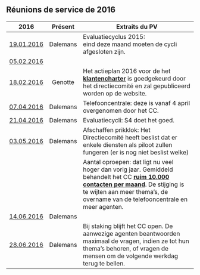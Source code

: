 ## Réunions de service de 2016

| 2016 | Présent | Extraits du PV |
| --- | :---: | --- |
| [19.01.2016](20160119_Staf_Divisie.pdf) | Dalemans | Evaluatiecyclus 2015:<br>eind deze maand moeten de cycli afgesloten zijn. |
| [05.02.2016](20160205_Staf_Divisie.pdf) | &nbsp; | &nbsp; |
| [18.02.2016](20160218_Staf_Divisie.pdf) | Genotte | Het actieplan 2016 voor de het [**klantencharter**](Charte.md) is goedgekeurd door het directiecomité en zal gepubliceerd worden op de website. |
| [07.04.2016](20160407_Staf_Divisie.pdf) | Dalemans | Telefooncentrale: deze is vanaf 4 april overgenomen door het CC. |
| [21.04.2016](20160421_Staf_Divisie.pdf) | Dalemans | Evaluatiecycli: S4 doet het goed. |
| [03.05.2016](20160503_Staf_Divisie.pdf) | Dalemans | Afschaffen prikklok: Het Directiecomité heeft beslist dat er enkele diensten als piloot zullen fungeren (er is nog niet beslist welke) |
| &nbsp; | &nbsp; | Aantal oproepen: dat ligt nu veel hoger  dan vorig jaar. Gemiddeld behandelt het CC [**ruim 10.000 contacten per maand**](Repartition_Charge.md). De stijging is te wijten aan meer thema’s, de overname van de telefooncentrale en meer agenten. |
| [14.06.2016](20160614_Staf_Divisie.pdf) | Dalemans | &nbsp; |
| [28.06.2016](20160628_Staf_Divisie.pdf) | Dalemans | Bij staking blijft het CC open. De aanwezige agenten beantwoorden maximaal de vragen, indien ze tot hun thema’s behoren, of vragen de mensen om de volgende werkdag terug te bellen.  |


